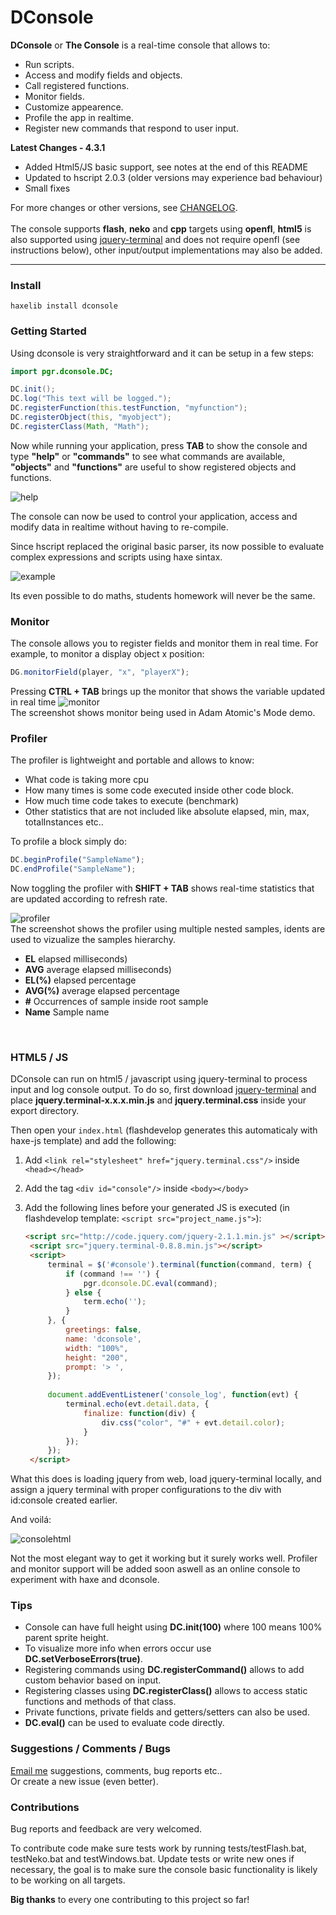 # DConsole

**DConsole** or **The Console** is a real-time console that allows to:
 
* Run scripts.
* Access and modify fields and objects.
* Call registered functions.
* Monitor fields.
* Customize appearence.
* Profile the app in realtime.
* Register new commands that respond to user input.


**Latest Changes - 4.3.1**
* Added Html5/JS basic support, see notes at the end of this README
* Updated to hscript 2.0.3 (older versions may experience bad behaviour)
* Small fixes

For more changes or other versions, see [CHANGELOG](https://github.com/ProG4mr/dconsole/blob/master/CHANGELOG). <br/><br/>
The console supports **flash**, **neko** and **cpp** targets using **openfl**, **html5** is also supported using [jquery-terminal](http://terminal.jcubic.pl/) and does not require openfl (see instructions below), other input/output implementations may also be added.

____________

### Install

```
haxelib install dconsole
```

### Getting Started

Using dconsole is very straightforward and it can be setup in a few steps:

```actionscript
import pgr.dconsole.DC;

DC.init();
DC.log("This text will be logged.");
DC.registerFunction(this.testFunction, "myfunction");
DC.registerObject(this, "myobject");
DC.registerClass(Math, "Math");
```

Now while running your application, press **TAB** to show the console and type **"help"** or **"commands"**
to see what commands are available, **"objects"** and **"functions"** are useful to show registered objects and functions.

![help](http://i1148.photobucket.com/albums/o562/ProG4mr/dconsole1_zps2287758b.png "help")

The console can now be used to control your application, access and modify data in realtime
without having to re-compile.

Since hscript replaced the original basic parser, its now possible to evaluate complex expressions and scripts using haxe sintax.

![example](http://i1148.photobucket.com/albums/o562/ProG4mr/dconsole2_zpsa362d475.png "example")

Its even possible to do maths, students homework will never be the same.

### Monitor<br />

The console allows you to register fields and monitor them in real time.
For example, to monitor a display object x position:
```js
DG.monitorField(player, "x", "playerX");  
```

Pressing **CTRL + TAB** brings up the monitor that shows the variable updated in real time
![monitor](http://i1148.photobucket.com/albums/o562/ProG4mr/monitor_zps1cba1388.jpg "monitor")
<br />The screenshot shows monitor being used in Adam Atomic's Mode demo.

### Profiler<br />

The profiler is lightweight and portable and allows to know: 

* What code is taking more cpu
* How many times is some code executed inside other code block.
* How much time code takes to execute (benchmark)
* Other statistics that are not included like absolute elapsed, min, max, totalInstances etc..

To profile a block simply do:
```js
DC.beginProfile("SampleName");
DC.endProfile("SampleName");
```
Now toggling the profiler with **SHIFT + TAB** shows real-time statistics that are updated according to refresh rate. <br />

![profiler](http://i1148.photobucket.com/albums/o562/ProG4mr/profiler_zps30be5bb6.jpg "profiler")
<br />The screenshot shows the profiler using multiple nested samples, idents are used to vizualize the samples hierarchy.<br />

* **EL** elapsed milliseconds)
* **AVG** average elapsed milliseconds)
* **EL(%)** elapsed percentage
* **AVG(%)** average elapsed percentage
* **#** Occurrences of sample inside root sample
* **Name** Sample name
<br />

### HTML5 / JS

DConsole can run on html5 / javascript using jquery-terminal to process input and log console output.
To do so, first download [jquery-terminal](http://terminal.jcubic.pl/) and place **jquery.terminal-x.x.x.min.js** and **jquery.terminal.css** inside your export directory. 

Then open your ```index.html``` (flashdevelop generates this automaticaly with haxe-js template)  and add the following:

1. Add ```<link rel="stylesheet" href="jquery.terminal.css"/>``` inside ```<head></head>```
2. Add the tag ```<div id="console"/>``` inside ```<body></body>``` 
4. Add the following lines before your generated JS is executed (in flashdevelop template: ```<script src="project_name.js">```):
 
   ```html
   <script src="http://code.jquery.com/jquery-2.1.1.min.js" ></script>
	<script src="jquery.terminal-0.8.8.min.js"></script>
	<script>
        terminal = $('#console').terminal(function(command, term) {
            if (command !== '') {
                pgr.dconsole.DC.eval(command);
            } else {
                term.echo('');
            }
        }, {
            greetings: false,
            name: 'dconsole',
            width: "100%",
            height: "200",
            prompt: '> ',
        });
        
        document.addEventListener('console_log', function(evt) {
            terminal.echo(evt.detail.data, {
                finalize: function(div) {
                    div.css("color", "#" + evt.detail.color);
                }
            });
        });
	</script>
   ```

What this does is loading jquery from web, load jquery-terminal locally, and assign a jquery terminal with proper configurations to the div with id:console created earlier.

And voilá:

![consolehtml](http://i1148.photobucket.com/albums/o562/ProG4mr/consolehtml5_zpsb26d8bc6.png)

Not the most elegant way to get it working but it surely works well.
Profiler and monitor support will be added soon aswell as an online console to experiment with haxe and dconsole.

### Tips<br />

* Console can have full height using **DC.init(100)** where 100 means 100% parent sprite height.
* To visualize more info when errors occur use **DC.setVerboseErrors(true)**.
* Registering commands using **DC.registerCommand()** allows to add custom behavior based on input.
* Registering classes using **DC.registerClass()** allows to access static functions and methods of that class.
* Private functions, private fields and getters/setters can also be used.
* **DC.eval()** can be used to evaluate code directly.

### Suggestions / Comments / Bugs 

[Email me](mailto:prog4mr@gmail.com) suggestions, comments, bug reports etc..<br />
Or create a new issue (even better). 

### Contributions

Bug reports and feedback are very welcomed.

To contribute code make sure tests work by running tests/testFlash.bat, testNeko.bat and testWindows.bat. Update tests or write new ones if necessary, the goal is to make sure the console basic functionality 
is likely to be working on all targets.

**Big thanks** to every one contributing to this project so far!

